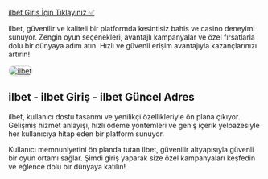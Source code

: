 <a href="http://www.redly.vip/3A5tsFl">ilbet Giriş İçin Tıklayınız ✅</a>

<p>ilbet, güvenilir ve kaliteli bir platformda kesintisiz bahis ve casino deneyimi sunuyor. Zengin oyun seçenekleri, avantajlı kampanyalar ve özel fırsatlarla dolu bir dünyaya adım atın. Hızlı ve güvenli erişim avantajıyla kazançlarınızı artırın!</p>

<a href="http://www.redly.vip/3A5tsFl" title="ilbet">
  <img src="https://i.ibb.co/MkY55wf/photo-2025-01-15-16-52-46.jpg" alt="ilbet" style="max-width: 100%; border: 2px solid #ddd; border-radius: 10px;">
</a>

<h2>ilbet - ilbet Giriş - ilbet Güncel Adres</h2>

<p>ilbet, kullanıcı dostu tasarımı ve yenilikçi özellikleriyle ön plana çıkıyor. Gelişmiş hizmet anlayışı, hızlı ödeme yöntemleri ve geniş içerik yelpazesiyle her kullanıcıya hitap eden bir platform sunuyor.</p>

<p>Kullanıcı memnuniyetini ön planda tutan ilbet, güvenilir altyapısıyla güvenli bir oyun ortamı sağlar. Şimdi giriş yaparak size özel kampanyaları keşfedin ve eğlence dolu bir dünyaya katılın!</p>
